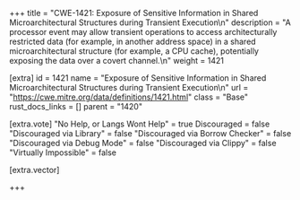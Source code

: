 +++
title = "CWE-1421: Exposure of Sensitive Information in Shared Microarchitectural Structures during Transient Execution\n"
description = "A processor event may allow transient operations to access architecturally restricted data (for example, in another address space) in a shared microarchitectural structure (for example, a CPU cache), potentially exposing the data over a covert channel.\n"
weight = 1421

[extra]
id = 1421
name = "Exposure of Sensitive Information in Shared Microarchitectural Structures during Transient Execution\n"
url = "https://cwe.mitre.org/data/definitions/1421.html"
class = "Base"
rust_docs_links = []
parent = "1420"

[extra.vote]
"No Help, or Langs Wont Help" = true
Discouraged = false
"Discouraged via Library" = false
"Discouraged via Borrow Checker" = false
"Discouraged via Debug Mode" = false
"Discouraged via Clippy" = false
"Virtually Impossible" = false

[extra.vector]

+++